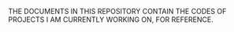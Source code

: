 THE DOCUMENTS IN THIS REPOSITORY CONTAIN THE CODES OF PROJECTS I AM CURRENTLY WORKING ON, FOR REFERENCE.
